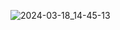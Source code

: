 ![2024-03-18_14-45-13](https://github.com/iSIX0NE/Task4_Spring/assets/137790126/d066bc93-7d31-4615-a87f-895c2b64a678)
